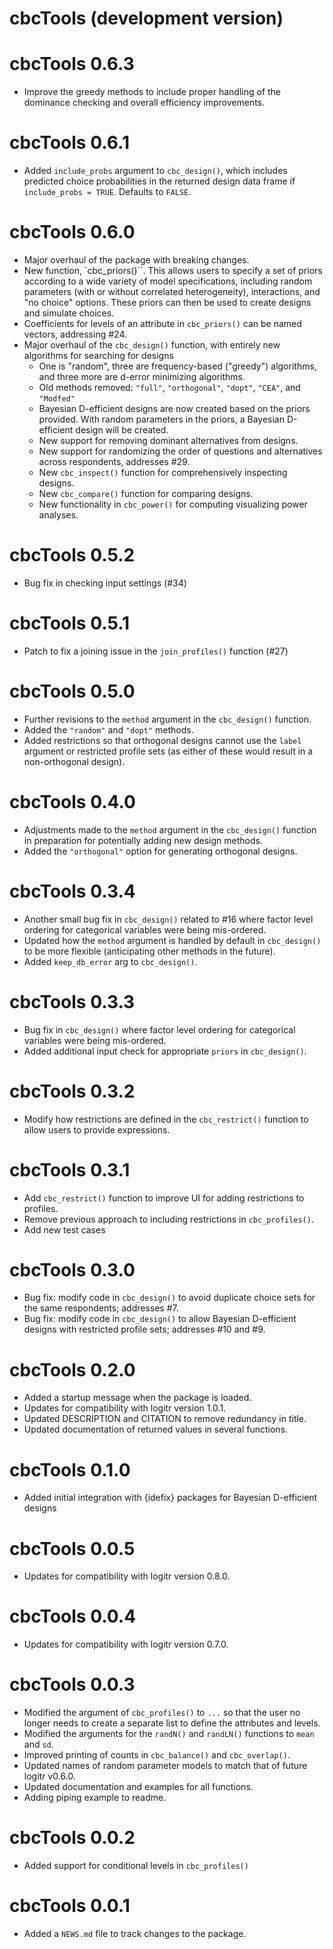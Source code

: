 # cbcTools (development version)

# cbcTools 0.6.3

- Improve the greedy methods to include proper handling of the dominance checking and overall efficiency improvements.

# cbcTools 0.6.1

- Added `include_probs` argument to `cbc_design()`, which includes predicted choice probabilities in the returned design data frame if `include_probs = TRUE`. Defaults to `FALSE`.

# cbcTools 0.6.0

- Major overhaul of the package with breaking changes.
- New function, `cbc_priors()``. This allows users to specify a set of priors according to a wide variety of model specifications, including random parameters (with or without correlated heterogeneity), interactions, and "no choice" options. These priors can then be used to create designs and simulate choices.
- Coefficients for levels of an attribute in `cbc_priors()` can be named vectors, addressing #24.
- Major overhaul of the `cbc_design()` function, with entirely new algorithms for searching for designs
  - One is "random", three are frequency-based ("greedy") algorithms, and three more are d-error minimizing algorithms.
  - Old methods removed: `"full"`, `"orthogonal"`, `"dopt"`, `"CEA"`, and `"Modfed"`
  - Bayesian D-efficient designs are now created based on the priors provided. With random parameters in the priors, a Bayesian D-efficient design will be created.
  - New support for removing dominant alternatives from designs.
  - New support for randomizing the order of questions and alternatives across respondents, addresses #29.
  - New `cbc_inspect()` function for comprehensively inspecting designs.
  - New `cbc_compare()` function for comparing designs.
  - New functionality in `cbc_power()` for computing visualizing power analyses.

# cbcTools 0.5.2

- Bug fix in checking input settings (#34)

# cbcTools 0.5.1

- Patch to fix a joining issue in the `join_profiles()` function (#27)

# cbcTools 0.5.0

- Further revisions to the `method` argument in the `cbc_design()` function.
- Added the `"random"` and `"dopt"` methods.
- Added restrictions so that orthogonal designs cannot use the `label` argument or restricted profile sets (as either of these would result in a non-orthogonal design).

# cbcTools 0.4.0

- Adjustments made to the `method` argument in the `cbc_design()` function in preparation for potentially adding new design methods.
- Added the `"orthogonal"` option for generating orthogonal designs.

# cbcTools 0.3.4

- Another small bug fix in `cbc_design()` related to #16 where factor level ordering for categorical variables were being mis-ordered.
- Updated how the `method` argument is handled by default in `cbc_design()` to be more flexible (anticipating other methods in the future).
- Added `keep_db_error` arg to `cbc_design()`.

# cbcTools 0.3.3

- Bug fix in `cbc_design()` where factor level ordering for categorical variables were being mis-ordered.
- Added additional input check for appropriate `priors` in `cbc_design()`.

# cbcTools 0.3.2

- Modify how restrictions are defined in the `cbc_restrict()` function to allow users to provide expressions.

# cbcTools 0.3.1

- Add `cbc_restrict()` function to improve UI for adding restrictions to profiles.
- Remove previous approach to including restrictions in `cbc_profiles()`.
- Add new test cases

# cbcTools 0.3.0

- Bug fix: modify code in `cbc_design()` to avoid duplicate choice sets for the same respondents; addresses #7.
- Bug fix: modify code in `cbc_design()` to allow Bayesian D-efficient designs with restricted profile sets; addresses #10 and #9.

# cbcTools 0.2.0

- Added a startup message when the package is loaded.
- Updates for compatibility with logitr version 1.0.1.
- Updated DESCRIPTION and CITATION to remove redundancy in title.
- Updated documentation of returned values in several functions.

# cbcTools 0.1.0

- Added initial integration with {idefix} packages for Bayesian D-efficient designs

# cbcTools 0.0.5

- Updates for compatibility with logitr version 0.8.0.

# cbcTools 0.0.4

- Updates for compatibility with logitr version 0.7.0.

# cbcTools 0.0.3

- Modified the argument of `cbc_profiles()` to `...` so that the user no longer needs to create a separate list to define the attributes and levels.
- Modified the arguments for the `randN()` and `randLN()` functions to `mean` and `sd`.
- Improved printing of counts in `cbc_balance()` and `cbc_overlap()`.
- Updated names of random parameter models to match that of future logitr v0.6.0.
- Updated documentation and examples for all functions.
- Adding piping example to readme.

# cbcTools 0.0.2

- Added support for conditional levels in `cbc_profiles()`

# cbcTools 0.0.1

- Added a `NEWS.md` file to track changes to the package.
